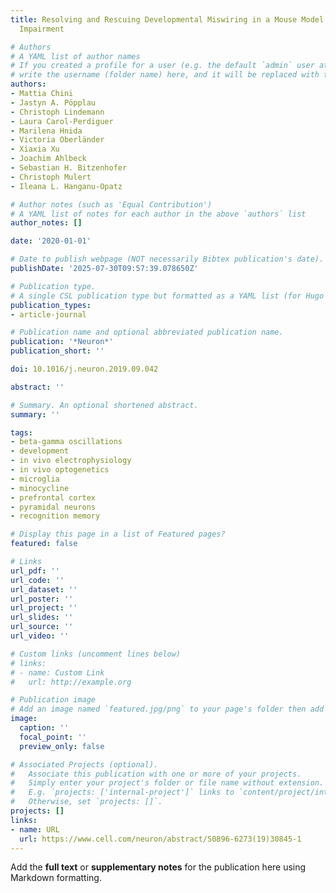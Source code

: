 ```yaml
---
title: Resolving and Rescuing Developmental Miswiring in a Mouse Model of Cognitive
  Impairment

# Authors
# A YAML list of author names
# If you created a profile for a user (e.g. the default `admin` user at `content/authors/admin/`), 
# write the username (folder name) here, and it will be replaced with their full name and linked to their profile.
authors:
- Mattia Chini
- Jastyn A. Pöpplau
- Christoph Lindemann
- Laura Carol-Perdiguer
- Marilena Hnida
- Victoria Oberländer
- Xiaxia Xu
- Joachim Ahlbeck
- Sebastian H. Bitzenhofer
- Christoph Mulert
- Ileana L. Hanganu-Opatz

# Author notes (such as 'Equal Contribution')
# A YAML list of notes for each author in the above `authors` list
author_notes: []

date: '2020-01-01'

# Date to publish webpage (NOT necessarily Bibtex publication's date).
publishDate: '2025-07-30T09:57:39.078650Z'

# Publication type.
# A single CSL publication type but formatted as a YAML list (for Hugo requirements).
publication_types:
- article-journal

# Publication name and optional abbreviated publication name.
publication: '*Neuron*'
publication_short: ''

doi: 10.1016/j.neuron.2019.09.042

abstract: ''

# Summary. An optional shortened abstract.
summary: ''

tags:
- beta-gamma oscillations
- development
- in vivo electrophysiology
- in vivo optogenetics
- microglia
- minocycline
- prefrontal cortex
- pyramidal neurons
- recognition memory

# Display this page in a list of Featured pages?
featured: false

# Links
url_pdf: ''
url_code: ''
url_dataset: ''
url_poster: ''
url_project: ''
url_slides: ''
url_source: ''
url_video: ''

# Custom links (uncomment lines below)
# links:
# - name: Custom Link
#   url: http://example.org

# Publication image
# Add an image named `featured.jpg/png` to your page's folder then add a caption below.
image:
  caption: ''
  focal_point: ''
  preview_only: false

# Associated Projects (optional).
#   Associate this publication with one or more of your projects.
#   Simply enter your project's folder or file name without extension.
#   E.g. `projects: ['internal-project']` links to `content/project/internal-project/index.md`.
#   Otherwise, set `projects: []`.
projects: []
links:
- name: URL
  url: https://www.cell.com/neuron/abstract/S0896-6273(19)30845-1
---
```


Add the **full text** or **supplementary notes** for the publication here using Markdown formatting.
